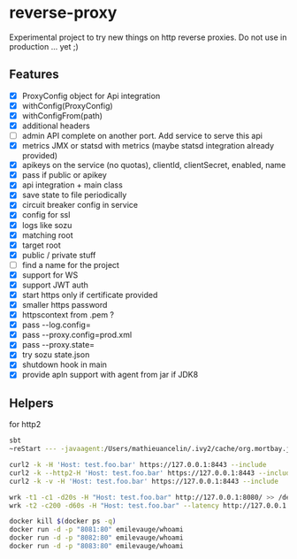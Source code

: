 # reverse-proxy

Experimental project to try new things on http reverse proxies. Do not use in production ... yet ;)

## Features

- [x] ProxyConfig object for Api integration
- [x] withConfig(ProxyConfig)
- [x] withConfigFrom(path)
- [x] additional headers
- [ ] admin API complete on another port. Add service to serve this api
- [x] metrics JMX or statsd with metrics (maybe statsd integration already provided)
- [x] apikeys on the service (no quotas), clientId, clientSecret, enabled, name
- [x] pass if public or apikey
- [x] api integration + main class 
- [x] save state to file periodically
- [x] circuit breaker config in service
- [x] config for ssl
- [x] logs like sozu
- [x] matching root
- [x] target root
- [x] public / private stuff
- [ ] find a name for the project
- [x] support for WS
- [x] support JWT auth
- [x] start https only if certificate provided
- [x] smaller https password
- [x] httpscontext from .pem ?
- [x] pass --log.config=
- [x] pass --proxy.config=prod.xml
- [x] pass --proxy.state=
- [x] try sozu state.json
- [x] shutdown hook in main
- [x] provide apln support with agent from jar if JDK8

## Helpers

for http2

```sh
sbt 
~reStart --- -javaagent:/Users/mathieuancelin/.ivy2/cache/org.mortbay.jetty.alpn/jetty-alpn-agent/jars/jetty-alpn-agent-2.0.6.jar

curl2 -k -H 'Host: test.foo.bar' https://127.0.0.1:8443 --include
curl2 -k --http2-H 'Host: test.foo.bar' https://127.0.0.1:8443 --include
curl2 -k -v -H 'Host: test.foo.bar' https://127.0.0.1:8443 --include
```

```sh
wrk -t1 -c1 -d20s -H "Host: test.foo.bar" http://127.0.0.1:8080/ >> /dev/null
wrk -t2 -c200 -d60s -H "Host: test.foo.bar" --latency http://127.0.0.1:8080/
```

```sh
docker kill $(docker ps -q)
docker run -d -p "8081:80" emilevauge/whoami
docker run -d -p "8082:80" emilevauge/whoami
docker run -d -p "8083:80" emilevauge/whoami
```